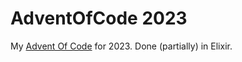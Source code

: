 # AdventOfCode 2023

My [Advent Of Code](https://adventofcode.com/2023/) for 2023.
Done (partially) in Elixir.
